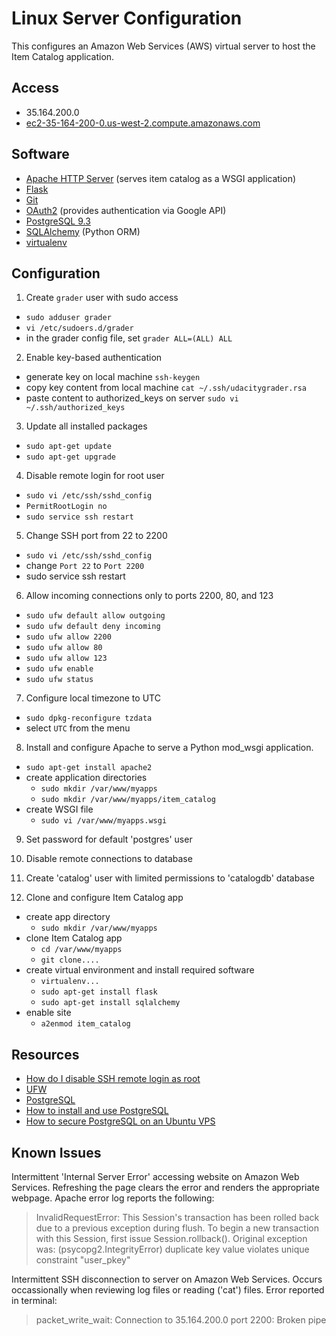 # Linux Server Configuration
This configures an Amazon Web Services (AWS) virtual server to host the Item Catalog application.

## Access
- 35.164.200.0
- [ec2-35-164-200-0.us-west-2.compute.amazonaws.com](http://ec2-35-164-200-0.us-west-2.compute.amazonaws.com)

## Software
- [Apache HTTP Server](http://httpd.apache.org/docs/2.2/) (serves item catalog as a WSGI application)
- [Flask](http://flask.pocoo.org/)
- [Git](https://help.ubuntu.com/lts/serverguide/git.html)
- [OAuth2](https://developers.google.com/identity/protocols/OAuth2) (provides authentication via Google API)
- [PostgreSQL 9.3](https://www.postgresql.org/docs/9.3/static/index.html)
- [SQLAlchemy](http://www.sqlalchemy.org/) (Python ORM)
- [virtualenv](http://flask.pocoo.org/docs/0.12/installation/)

## Configuration
1. Create ```grader``` user with sudo access
  * ```sudo adduser grader```
  * ```vi /etc/sudoers.d/grader```
  * in the grader config file, set ```grader ALL=(ALL) ALL```

2. Enable key-based authentication
  * generate key on local machine ```ssh-keygen```
  * copy key content from local machine ```cat ~/.ssh/udacitygrader.rsa```
  * paste content to authorized_keys on server ```sudo vi ~/.ssh/authorized_keys```

3. Update all installed packages
  * ```sudo apt-get update```
  * ```sudo apt-get upgrade```

4. Disable remote login for root user
  * ```sudo vi /etc/ssh/sshd_config```
  * ```PermitRootLogin no```
  * ```sudo service ssh restart```

5. Change SSH port from 22 to 2200
  * ```sudo vi /etc/ssh/sshd_config```
  * change ```Port 22``` to ```Port 2200```
  * sudo service ssh restart
  
6. Allow incoming connections only to ports 2200, 80, and 123
  * ```sudo ufw default allow outgoing```
  * ```sudo ufw default deny incoming```
  * ```sudo ufw allow 2200```
  * ```sudo ufw allow 80```
  * ```sudo ufw allow 123```
  * ```sudo ufw enable```
  * ```sudo ufw status```
  
7. Configure local timezone to UTC
  * ```sudo dpkg-reconfigure tzdata```
  * select ```UTC``` from the menu

8. Install and configure Apache to serve a Python mod_wsgi application.
  * ```sudo apt-get install apache2```
  * create application directories
    * ```sudo mkdir /var/www/myapps```
    * ```sudo mkdir /var/www/myapps/item_catalog```
  * create WSGI file
    * ```sudo vi /var/www/myapps.wsgi```
  
9. Set password for default 'postgres' user

10. Disable remote connections to database

11. Create 'catalog' user with limited permissions to 'catalogdb' database

12. Clone and configure Item Catalog app
  * create app directory
    * ```sudo mkdir /var/www/myapps```
  * clone Item Catalog app
    * ```cd /var/www/myapps```
    * ```git clone....```
  * create virtual environment and install required software
    * ```virtualenv...```
    * ```sudo apt-get install flask```
    * ```sudo apt-get install sqlalchemy```
  * enable site
    * ```a2enmod item_catalog```

## Resources
- [How do I disable SSH remote login as root](http://askubuntu.com/questions/27559/how-do-i-disable-remote-ssh-login-as-root-from-a-server)
- [UFW](https://help.ubuntu.com/community/UFW)
- [PostgreSQL](https://help.ubuntu.com/community/PostgreSQL)
- [How to install and use PostgreSQL](https://www.digitalocean.com/community/tutorials/how-to-install-and-use-postgresql-on-ubuntu-14-04)
- [How to secure PostgreSQL on an Ubuntu VPS](https://www.digitalocean.com/community/tutorials/how-to-secure-postgresql-on-an-ubuntu-vps)

## Known Issues
Intermittent 'Internal Server Error' accessing website on Amazon Web Services. Refreshing the page clears the error and renders the appropriate webpage. Apache error log reports the following:

> InvalidRequestError: This Session's transaction has been rolled back due to a previous exception during flush. To begin a new transaction with this Session, first issue Session.rollback(). Original exception was: (psycopg2.IntegrityError) duplicate key value violates unique constraint "user_pkey"

Intermittent SSH disconnection to server on Amazon Web Services. Occurs occassionally when reviewing log files or reading ('cat') files. Error reported in terminal:

> packet_write_wait: Connection to 35.164.200.0 port 2200: Broken pipe
